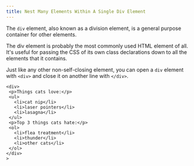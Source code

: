 ```yaml
---
title: Nest Many Elements Within A Single Div Element
---
```

The `div` element, also known as a division element, is a general purpose container for other elements.

The div element is probably the most commonly used HTML element of all. It's useful for passing the CSS of its own class declarations down to all the elements that it contains.

Just like any other non-self-closing element, you can open a `div` element with `<div>` and close it on another line with `</div>`.

    <div>
     <p>Things cats love:</p>
     <ul>
       <li>cat nip</li>
       <li>laser pointers</li>
       <li>lasagna</li>
     </ul>
     <p>Top 3 things cats hate:</p>
     <ol>
       <li>flea treatment</li>
       <li>thunder</li>
       <li>other cats</li>
     </ol>
    </div>
    >
